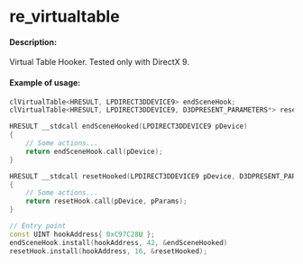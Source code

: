 # re_virtualtable
#### Description:
Virtual Table Hooker. Tested only with DirectX 9.
#### Example of usage:
```C++
clVirtualTable<HRESULT, LPDIRECT3DDEVICE9> endSceneHook;
clVirtualTable<HRESULT, LPDIRECT3DDEVICE9, D3DPRESENT_PARAMETERS*> resetHook;

HRESULT __stdcall endSceneHooked(LPDIRECT3DDEVICE9 pDevice)
{
    // Some actions...
    return endSceneHook.call(pDevice);
}

HRESULT __stdcall resetHooked(LPDIRECT3DDEVICE9 pDevice, D3DPRESENT_PARAMETERS* pParams)
{
    // Some actions...
    return resetHook.call(pDevice, pParams); 
}

// Entry point
const UINT hookAddress{ 0xC97C28U };
endSceneHook.install(hookAddress, 42, &endSceneHooked)
resetHook.install(hookAddress, 16, &resetHooked);
```
